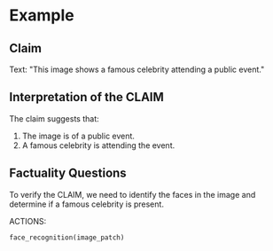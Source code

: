 # Example

## Claim
Text: "This image shows a famous celebrity attending a public event."

## Interpretation of the CLAIM
The claim suggests that:
1. The image is of a public event.
2. A famous celebrity is attending the event.

## Factuality Questions
To verify the CLAIM, we need to identify the faces in the image and determine if a famous celebrity is present.

ACTIONS:
```
face_recognition(image_patch)
```